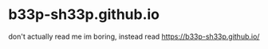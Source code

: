 # b33p-sh33p.github.io

don't actually read me im boring, instead read <https://b33p-sh33p.github.io/>
